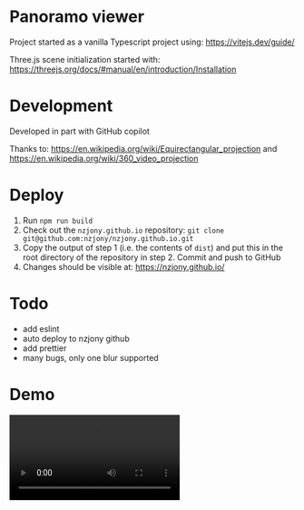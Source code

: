 # Panoramo viewer

Project started as a vanilla Typescript project using: https://vitejs.dev/guide/

Three.js scene initialization started with: https://threejs.org/docs/#manual/en/introduction/Installation

# Development

Developed in part with GitHub copilot

Thanks to: https://en.wikipedia.org/wiki/Equirectangular_projection and https://en.wikipedia.org/wiki/360_video_projection

# Deploy

1. Run `npm run build`
2. Check out the `nzjony.github.io` repository: `git clone git@github.com:nzjony/nzjony.github.io.git`
3. Copy the output of step 1 (i.e. the contents of `dist`) and put this in the root directory of the repository in step 2. Commit and push to GitHub
4. Changes should be visible at: https://nzjony.github.io/

# Todo
- add eslint
- auto deploy to nzjony github
- add prettier
- many bugs, only one blur supported

# Demo
![Panoramo Viewer Demo](./PanoramoViewerDemo.mp4)

